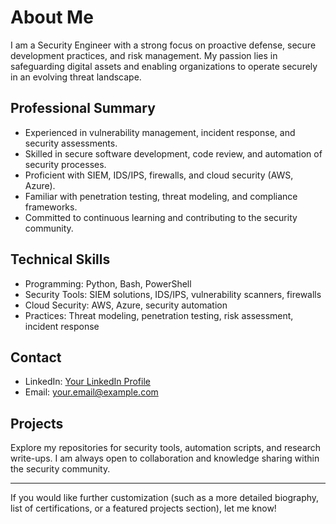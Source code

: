 # About Me

I am a Security Engineer with a strong focus on proactive defense, secure development practices, and risk management. My passion lies in safeguarding digital assets and enabling organizations to operate securely in an evolving threat landscape.

## Professional Summary

- Experienced in vulnerability management, incident response, and security assessments.
- Skilled in secure software development, code review, and automation of security processes.
- Proficient with SIEM, IDS/IPS, firewalls, and cloud security (AWS, Azure).
- Familiar with penetration testing, threat modeling, and compliance frameworks.
- Committed to continuous learning and contributing to the security community.

## Technical Skills

- Programming: Python, Bash, PowerShell
- Security Tools: SIEM solutions, IDS/IPS, vulnerability scanners, firewalls
- Cloud Security: AWS, Azure, security automation
- Practices: Threat modeling, penetration testing, risk assessment, incident response

## Contact

- LinkedIn: [Your LinkedIn Profile](https://www.linkedin.com/)
- Email: your.email@example.com

## Projects

Explore my repositories for security tools, automation scripts, and research write-ups. I am always open to collaboration and knowledge sharing within the security community.

---

If you would like further customization (such as a more detailed biography, list of certifications, or a featured projects section), let me know!
